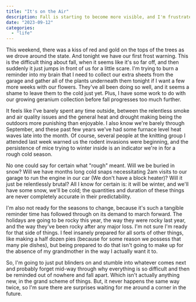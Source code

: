 ```yaml
---
title: "It's on the Air"
description: Fall is starting to become more visible, and I'm frustrated that the season is here after a smoky and hot summer made being outside much more difficult.
date: "2023-09-12"
categories: 
  - "life"
---
```


This weekend, there was a kiss of red and gold on the tops of the trees as we drove around the state. And tonight we have our first frost warning. This is the difficult thing about fall, when it seems like it's so far off, and then suddenly it just jumps in front of us for a little scare. I'm trying to burn a reminder into my brain that I need to collect our extra sheets from the garage and gather all of the plants underneath them tonight if I want a few more weeks with our flowers. They've all been doing so well, and it seems a shame to leave them to the cold just yet. Plus, I have some work to do with our growing geranium collection before fall progresses too much further.

It feels like I've barely spent any time outside, between the relentless smoke and air quality issues and the general heat and drought making being the outdoors more punishing than enjoyable. I also know we're barely through September, and these past few years we've had some furnace level heat waves late into the month. Of course, several people at the knitting group I attended last week warned us the rodent invasions were beginning, and the persistence of mice trying to winter inside is an indicator we're in for a rough cold season.

No one could say for certain what "rough" meant. Will we be buried in snow? Will we have months long cold snaps necessitating 2am visits to our garage to run the engine in our car (We don't have a block heater)? Will it just be relentlessly brutal? All I know for certain is: it will be winter, and we'll have some snow, we'll be cold; the quantities and duration of these things are never completely accurate in their predictability.

I'm also not ready for the seasons to change, because it's such a tangible reminder time has followed through on its demand to march forward. The holidays are going to be rocky this year, the way they were rocky last year, and the way they've been rocky after any major loss. I'm not sure I'm ready for that side of things. I feel insanely prepared for all sorts of other things, like making a half dozen pies (because for some reason we possess that many pie dishes), but being prepared to do that isn't going to make up for the absence of my grandmother in the way I actually want it to.

So, I'm going to just put blinders on and stumble into whatever comes next and probably forget mid-way through why everything is so difficult and then be reminded out of nowhere and fall apart. Which isn't actually anything new, in the grand scheme of things. But, it never happens the same way twice, so I'm sure there are surprises waiting for me around a corner in the future.
